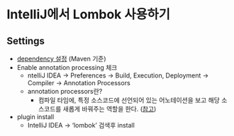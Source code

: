 # IntelliJ에서 Lombok 사용하기

## Settings
- [dependency 설정](https://mvnrepository.com/artifact/org.projectlombok/lombok) (Maven 기준)
- Enable annotation processing 체크
	- ntelliJ IDEA -> Preferences -> Build, Execution, Deployment -> Compiler -> Annotation Processors
	- annotation processors란?
		- 컴파일 타임에, 특정 소스코드에 선언되어 있는 어노테이션을 보고 해당 소스코드를 새롭게 바꿔주는 역할을 한다. ([참고](https://catsbi.oopy.io/78cee801-bb9c-44af-ad1f-dffc5a541101))
- plugin install
	- IntelliJ IDEA -> ‘lombok’ 검색후 install

	

